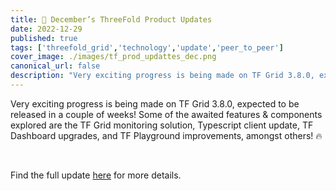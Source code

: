 ```yaml
---
title: 📣 December’s ThreeFold Product Updates
date: 2022-12-29
published: true
tags: ['threefold_grid','technology','update','peer_to_peer']
cover_image: ./images/tf_prod_updattes_dec.png
canonical_url: false
description: "Very exciting progress is being made on TF Grid 3.8.0, expected to be released in a couple of weeks!"
---
```


Very exciting progress is being made on TF Grid 3.8.0, expected to be released in a couple of weeks! Some of the awaited features & components explored are the TF Grid monitoring solution, Typescript client update, TF Dashboard upgrades, and TF Playground improvements, amongst others! 🔥  

<br/>

Find the full update [here](https://forum.threefold.io/t/tf-product-updates-december-2022-tfgrid-v3-8-0-updates/3654) for more details.